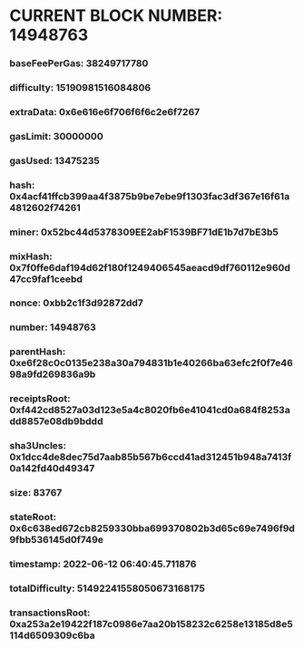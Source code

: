 # CURRENT BLOCK NUMBER: 14948763

### baseFeePerGas: 38249717780
### difficulty: 15190981516084806
### extraData: 0x6e616e6f706f6f6c2e6f7267
### gasLimit: 30000000
### gasUsed: 13475235
### hash: 0x4acf41ffcb399aa4f3875b9be7ebe9f1303fac3df367e16f61a4812602f74261
### miner: 0x52bc44d5378309EE2abF1539BF71dE1b7d7bE3b5
### mixHash: 0x7f0ffe6daf194d62f180f1249406545aeacd9df760112e960d47cc9faf1ceebd
### nonce: 0xbb2c1f3d92872dd7
### number: 14948763
### parentHash: 0xe6f28c0c0135e238a30a794831b1e40266ba63efc2f0f7e4698a9fd269836a9b
### receiptsRoot: 0xf442cd8527a03d123e5a4c8020fb6e41041cd0a684f8253add8857e08db9bddd
### sha3Uncles: 0x1dcc4de8dec75d7aab85b567b6ccd41ad312451b948a7413f0a142fd40d49347
### size: 83767
### stateRoot: 0x6c638ed672cb8259330bba699370802b3d65c69e7496f9d9fbb536145d0f749e
### timestamp: 2022-06-12 06:40:45.711876
### totalDifficulty: 51492241558050673168175
### transactionsRoot: 0xa253a2e19422f187c0986e7aa20b158232c6258e13185d8e5114d6509309c6ba
